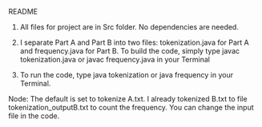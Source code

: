 README

1. All files for project are in Src folder. No dependencies are needed.

2. I separate Part A and Part B into two files: tokenization.java for Part A and frequency.java for Part B. To build the code, simply type javac tokenization.java or javac frequency.java in your Terminal

3. To run the code, type java tokenization or java frequency in your Terminal.

Node: The default is set to tokenize A.txt. I already tokenized B.txt to file tokenization_outputB.txt to count the frequency. You can change the input file in the code.
